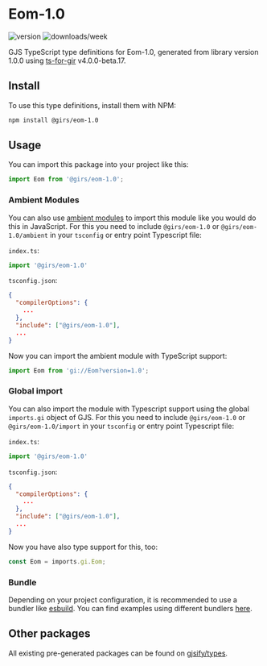 
# Eom-1.0

![version](https://img.shields.io/npm/v/@girs/eom-1.0)
![downloads/week](https://img.shields.io/npm/dw/@girs/eom-1.0)


GJS TypeScript type definitions for Eom-1.0, generated from library version 1.0.0 using [ts-for-gir](https://github.com/gjsify/ts-for-gir) v4.0.0-beta.17.


## Install

To use this type definitions, install them with NPM:
```bash
npm install @girs/eom-1.0
```

## Usage

You can import this package into your project like this:
```ts
import Eom from '@girs/eom-1.0';
```

### Ambient Modules

You can also use [ambient modules](https://github.com/gjsify/ts-for-gir/tree/main/packages/cli#ambient-modules) to import this module like you would do this in JavaScript.
For this you need to include `@girs/eom-1.0` or `@girs/eom-1.0/ambient` in your `tsconfig` or entry point Typescript file:

`index.ts`:
```ts
import '@girs/eom-1.0'
```

`tsconfig.json`:
```json
{
  "compilerOptions": {
    ...
  },
  "include": ["@girs/eom-1.0"],
  ...
}
```

Now you can import the ambient module with TypeScript support: 

```ts
import Eom from 'gi://Eom?version=1.0';
```

### Global import

You can also import the module with Typescript support using the global `imports.gi` object of GJS.
For this you need to include `@girs/eom-1.0` or `@girs/eom-1.0/import` in your `tsconfig` or entry point Typescript file:

`index.ts`:
```ts
import '@girs/eom-1.0'
```

`tsconfig.json`:
```json
{
  "compilerOptions": {
    ...
  },
  "include": ["@girs/eom-1.0"],
  ...
}
```

Now you have also type support for this, too:

```ts
const Eom = imports.gi.Eom;
```

### Bundle

Depending on your project configuration, it is recommended to use a bundler like [esbuild](https://esbuild.github.io/). You can find examples using different bundlers [here](https://github.com/gjsify/ts-for-gir/tree/main/examples).

## Other packages

All existing pre-generated packages can be found on [gjsify/types](https://github.com/gjsify/types).

